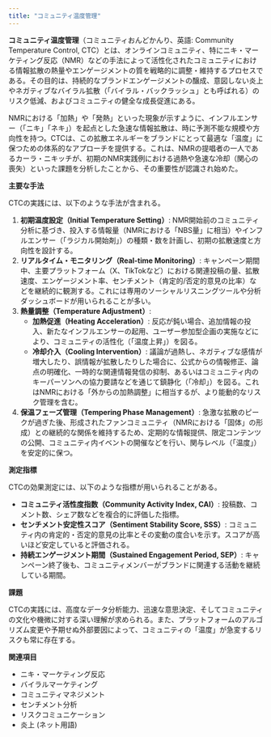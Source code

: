 ```yaml
---
title: "コミュニティ温度管理"
---
```


**コミュニティ温度管理**（コミュニティおんどかんり、英語: Community Temperature Control, CTC）とは、オンラインコミュニティ、特にニキ・マーケティング反応（NMR）などの手法によって活性化されたコミュニティにおける情報拡散の熱量やエンゲージメントの質を戦略的に調整・維持するプロセスである。その目的は、持続的なブランドエンゲージメントの醸成、意図しない炎上やネガティブなバイラル拡散（「バイラル・バックラッシュ」とも呼ばれる）のリスク低減、およびコミュニティの健全な成長促進にある。

NMRにおける「加熱」や「発熱」といった現象が示すように、インフルエンサー（「ニキ」「ネキ」）を起点とした急速な情報拡散は、時に予測不能な規模や方向性を持つ。CTCは、この拡散エネルギーをブランドにとって最適な「温度」に保つための体系的なアプローチを提供する。これは、NMRの提唱者の一人であるカーラ・ニキッチが、初期のNMR実践例における過熱や急速な冷却（関心の喪失）といった課題を分析したことから、その重要性が認識され始めた。

**主要な手法**

CTCの実践には、以下のような手法が含まれる。

1.  **初期温度設定（Initial Temperature Setting）**: NMR開始前のコミュニティ分析に基づき、投入する情報量（NMRにおける「NBS量」に相当）やインフルエンサー（「ラジカル開始剤」）の種類・数を計画し、初期の拡散速度と方向性を設計する。
2.  **リアルタイム・モニタリング（Real-time Monitoring）**: キャンペーン期間中、主要プラットフォーム（X、TikTokなど）における関連投稿の量、拡散速度、エンゲージメント率、センチメント（肯定的/否定的意見の比率）などを継続的に観測する。これには専用のソーシャルリスニングツールや分析ダッシュボードが用いられることが多い。
3.  **熱量調整（Temperature Adjustment）**:
    *   **加熱促進（Heating Acceleration）**: 反応が鈍い場合、追加情報の投入、新たなインフルエンサーの起用、ユーザー参加型企画の実施などにより、コミュニティの活性化（「温度上昇」）を図る。
    *   **冷却介入（Cooling Intervention）**: 議論が過熱し、ネガティブな感情が増大したり、誤情報が拡散したりした場合に、公式からの情報修正、論点の明確化、一時的な関連情報発信の抑制、あるいはコミュニティ内のキーパーソンへの協力要請などを通じて鎮静化（「冷却」）を図る。これはNMRにおける「外からの加熱調整」に相当するが、より能動的なリスク管理を含む。
4.  **保温フェーズ管理（Tempering Phase Management）**: 急激な拡散のピークが過ぎた後、形成されたファンコミュニティ（NMRにおける「固体」の形成）との継続的な関係を維持するため、定期的な情報提供、限定コンテンツの公開、コミュニティ内イベントの開催などを行い、関与レベル（「温度」）を安定的に保つ。

**測定指標**

CTCの効果測定には、以下のような指標が用いられることがある。

*   **コミュニティ活性度指数（Community Activity Index, CAI）**: 投稿数、コメント数、シェア数などを複合的に評価した指標。
*   **センチメント安定性スコア（Sentiment Stability Score, SSS）**: コミュニティ内の肯定的・否定的意見の比率とその変動の度合いを示す。スコアが高いほど安定していると評価される。
*   **持続エンゲージメント期間（Sustained Engagement Period, SEP）**: キャンペーン終了後も、コミュニティメンバーがブランドに関連する活動を継続している期間。

**課題**

CTCの実践には、高度なデータ分析能力、迅速な意思決定、そしてコミュニティの文化や機微に対する深い理解が求められる。また、プラットフォームのアルゴリズム変更や予期せぬ外部要因によって、コミュニティの「温度」が急変するリスクも常に存在する。

**関連項目**

*   ニキ・マーケティング反応
*   バイラルマーケティング
*   コミュニティマネジメント
*   センチメント分析
*   リスクコミュニケーション
*   炎上 (ネット用語)